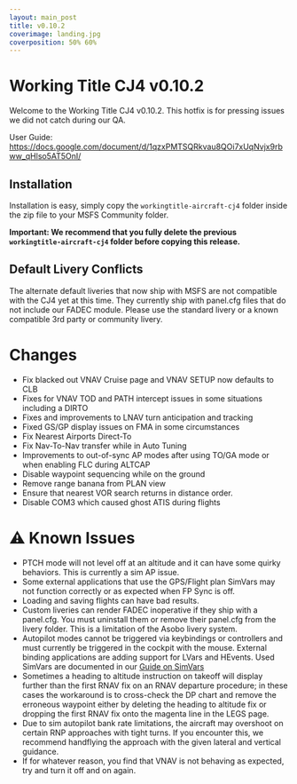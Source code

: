 ```yaml
---
layout: main_post
title: v0.10.2
coverimage: landing.jpg
coverposition: 50% 60%
---
```

# Working Title CJ4 v0.10.2

Welcome to the Working Title CJ4 v0.10.2.  This hotfix is for pressing issues we did not catch during our QA.

User Guide: https://docs.google.com/document/d/1qzxPMTSQRkvau8QOi7xUqNvjx9rbww_qHlso5AT5OnI/

## Installation
Installation is easy, simply copy the `workingtitle-aircraft-cj4` folder inside the zip file to your MSFS Community folder. 

**Important: We recommend that you fully delete the previous `workingtitle-aircraft-cj4` folder before copying this release.**

## Default Livery Conflicts
The alternate default liveries that now ship with MSFS are not compatible with the CJ4 yet at this time. They currently ship with panel.cfg files that do not include our FADEC module. Please use the standard livery or a known compatible 3rd party or community livery.

# Changes

- Fix blacked out VNAV Cruise page and VNAV SETUP now defaults to CLB
- Fixes for VNAV TOD and PATH intercept issues in some situations including a DIRTO
- Fixes and improvements to LNAV turn anticipation and tracking
- Fixed GS/GP display issues on FMA in some circumstances
- Fix Nearest Airports Direct-To
- Fix Nav-To-Nav transfer while in Auto Tuning
- Improvements to out-of-sync AP modes after using TO/GA mode or when enabling FLC during ALTCAP
- Disable waypoint sequencing while on the ground
- Remove range banana from PLAN view
- Ensure that nearest VOR search returns in distance order.
- Disable COM3 which caused ghost ATIS during flights


# ⚠️ Known Issues
* PTCH mode will not level off at an altitude and it can have some quirky behaviors.  This is currently a sim AP issue.
* Some external applications that use the GPS/Flight plan SimVars may not function correctly or as expected when FP Sync is off.
* Loading and saving flights can have bad results.
* Custom liveries can render FADEC inoperative if they ship with a panel.cfg. You must uninstall them or remove their panel.cfg from the livery folder. This is a limitation of the Asobo livery system.
* Autopilot modes cannot be triggered via keybindings or controllers and must currently be triggered in the cockpit with the mouse. External binding applications are adding support for LVars and HEvents. Used SimVars are documented in our [Guide on SimVars](/cj4/guides/simvars)
* Sometimes a heading to altitude instruction on takeoff will display further than the first RNAV fix on an RNAV departure procedure; in these cases the workaround is to cross-check the DP chart and remove the erroneous waypoint either by deleting the heading to altitude fix or dropping the first RNAV fix onto the magenta line in the LEGS page.
* Due to sim autopilot bank rate limitations, the aircraft may overshoot on certain RNP approaches with tight turns. If you encounter this, we recommend handflying the approach with the given lateral and vertical guidance.
* If for whatever reason, you find that VNAV is not behaving as expected, try and turn it off and on again.